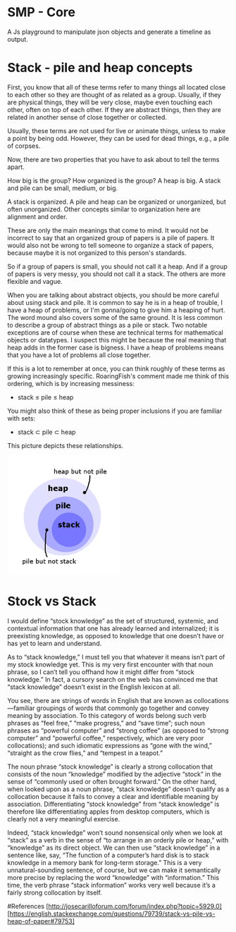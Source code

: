# SMP - Core

A Js playground to manipulate json objects and generate a timeline as output.

# Stack - pile and heap concepts

First, you know that all of these terms refer to many things all located close to each other so they are thought of as related as a group. Usually, if they are physical things, they will be very close, maybe even touching each other, often on top of each other. If they are abstract things, then they are related in another sense of close together or collected.

Usually, these terms are not used for live or animate things, unless to make a point by being odd. However, they can be used for dead things, e.g., a pile of corpses.

Now, there are two properties that you have to ask about to tell the terms apart.

How big is the group?
How organized is the group?
A heap is big. A stack and pile can be small, medium, or big.

A stack is organized. A pile and heap can be organized or unorganized, but often unorganized. Other concepts similar to organization here are alignment and order.

These are only the main meanings that come to mind. It would not be incorrect to say that an organized group of papers is a pile of papers. It would also not be wrong to tell someone to organize a stack of papers, because maybe it is not organized to this person's standards.

So if a group of papers is small, you should not call it a heap. And if a group of papers is very messy, you should not call it a stack. The others are more flexible and vague.

When you are talking about abstract objects, you should be more careful about using stack and pile. It is common to say he is in a heap of trouble, I have a heap of problems, or I'm gonna/going to give him a heaping of hurt. The word mound also covers some of the same ground. It is less common to describe a group of abstract things as a pile or stack. Two notable exceptions are of course when these are technical terms for mathematical objects or datatypes. I suspect this might be because the real meaning that heap adds in the former case is bigness. I have a heap of problems means that you have a lot of problems all close together.

If this is a lot to remember at once, you can think roughly of these terms as growing increasingly specific. RoaringFish's comment made me think of this ordering, which is by increasing messiness:

- stack ≤ pile ≤ heap

You might also think of these as being proper inclusions if you are familiar with sets:

- stack ⊂ pile ⊂ heap

This picture depicts these relationships.

![Relationship](relation.jpg "Relationship")

# Stock vs Stack

I would define “stock knowledge” as the set of structured, systemic, and contextual information that one has already learned and internalized; it is preexisting knowledge, as opposed to knowledge that one doesn’t have or has yet to learn and understand. 

As to “stack knowledge,” I must tell you that whatever it means isn’t part of my stock knowledge yet. This is my very first encounter with that noun phrase, so I can’t tell you offhand how it might differ from “stock knowledge.” In fact, a cursory search on the web has convinced me that “stack knowledge” doesn’t exist in the English lexicon at all.

You see, there are strings of words in English that are known as collocations—familiar groupings of words that commonly go together and convey meaning by association. To this category of words belong such verb phrases as “feel free,” “make progress,” and “save time”; such noun phrases as “powerful computer” and “strong coffee” (as opposed to “strong computer” and “powerful coffee,” respectively, which are very poor collocations); and such idiomatic expressions as “gone with the wind,” “straight as the crow flies,” and “tempest in a teapot.” 

The noun phrase “stock knowledge” is clearly a strong collocation that consists of the noun “knowledge” modified by the adjective “stock” in the sense of “commonly used or often brought forward.” On the other hand, when looked upon as a noun phrase, “stack knowledge” doesn’t qualify as a collocation because it fails to convey a clear and identifiable meaning by association. Differentiating “stock knowledge” from “stack knowledge” is therefore like differentiating apples from desktop computers, which is clearly not a very meaningful exercise. 

Indeed, “stack knowledge” won’t sound nonsensical only when we look at “stack” as a verb in the sense of “to arrange in an orderly pile or heap,” with “knowledge” as its direct object. We can then use “stack knowledge” in a sentence like, say, “The function of a computer’s hard disk is to stack knowledge in a memory bank for long-term storage.” This is a very unnatural-sounding sentence, of course, but we can make it semantically more precise by replacing the word “knowledge” with “information.” This time, the verb phrase “stack information” works very well because it’s a fairly strong collocation by itself.

#References 
[http://josecarilloforum.com/forum/index.php?topic=5929.0]
[https://english.stackexchange.com/questions/79739/stack-vs-pile-vs-heap-of-paper#79753]